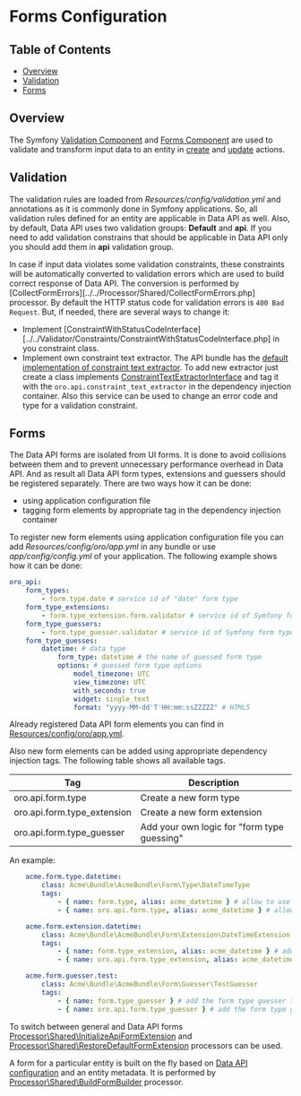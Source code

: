 Forms Configuration
===================

Table of Contents
-----------------
 - [Overview](#overview)
 - [Validation](#validation)
 - [Forms](#forms)

Overview
--------

The Symfony [Validation Component](http://symfony.com/doc/current/book/validation.html) and [Forms Component](http://symfony.com/doc/current/book/forms.html) are used to validate and transform input data to an entity in [create](./actions.md#create-action) and [update](./actions.md#update-action) actions.

Validation
----------

The validation rules are loaded from *Resources/config/validation.yml* and annotations as it is commonly done in Symfony applications. So, all validation rules defined for an entity are applicable in Data API as well.
Also, by default, Data API uses two validation groups: **Default** and **api**. If you need to add validation constrains that should be applicable in Data API only you should add them in **api** validation group.

In case if input data violates some validation constraints, these constraints will be automatically converted to validation errors which are used to build correct response of Data API. The conversion is performed by [CollectFormErrors][../../Processor/Shared/CollectFormErrors.php] processor. By default the HTTP status code for validation errors is `400 Bad Request`. But, if needed, there are several ways to change it:

- Implement [ConstraintWithStatusCodeInterface][../../Validator/Constraints/ConstraintWithStatusCodeInterface.php] in you constraint class.
- Implement own constraint text extractor. The API bundle has the [default implementation of constraint text extractor](../../Request/ConstraintTextExtractor.php). To add new extractor just create a class implements [ConstraintTextExtractorInterface](../../Request/ConstraintTextExtractorInterface.php) and tag it with the `oro.api.constraint_text_extractor` in the dependency injection container. Also this service can be used to change an error code and type for a validation constraint.

Forms
-----

The Data API forms are isolated from UI forms. It is done to avoid collisions between them and to prevent unnecessary performance overhead in Data API.
And as result all Data API form types, extensions and guessers should be registered separately. There are two ways how it can be done:

- using application configuration file
- tagging form elements by appropriate tag in the dependency injection container

To register new form elements using application configuration file you can add *Resources/config/oro/app.yml* in any bundle or use *app/config/config.yml* of your application. The following example shows how it can be done:

```yaml
oro_api:
    form_types:
        - form.type.date # service id of "date" form type
    form_type_extensions:
        - form.type_extension.form.validator # service id of Symfony form validation extension
    form_type_guessers:
        - form.type_guesser.validator # service id of Symfony form type guesser based on validation constraints
    form_type_guesses:
        datetime: # data type
            form_type: datetime # the name of guessed form type
            options: # guessed form type options
                model_timezone: UTC
                view_timezone: UTC
                with_seconds: true
                widget: single_text
                format: "yyyy-MM-dd'T'HH:mm:ssZZZZZ" # HTML5
```

Already registered Data API form elements you can find in [Resources/config/oro/app.yml](../config/oro/app.yml).

Also new form elements can be added using appropriate dependency injection tags. The following table shows all available tags.

| Tag | Description |
| --- | --- |
| oro.api.form.type | Create a new form type |
| oro.api.form.type_extension | Create a new form extension |
| oro.api.form.type_guesser | Add your own logic for "form type guessing" |

An example:

```yaml
    acme.form.type.datetime:
        class: Acme\Bundle\AcmeBundle\Form\Type\DateTimeType
        tags:
            - { name: form.type, alias: acme_datetime } # allow to use the form type on UI 
            - { name: oro.api.form.type, alias: acme_datetime } # allow to use the form type in Data API

    acme.form.extension.datetime:
        class: Acme\Bundle\AcmeBundle\Form\Extension\DateTimeExtension
        tags:
            - { name: form.type_extension, alias: acme_datetime } # add the form extension to UI forms
            - { name: oro.api.form.type_extension, alias: acme_datetime } # add the form extension to Data API forms

    acme.form.guesser.test:
        class: Acme\Bundle\AcmeBundle\Form\Guesser\TestGuesser
        tags:
            - { name: form.type_guesser } # add the form type guesser to UI forms
            - { name: oro.api.form.type_guesser } # add the form type guesser to Data API forms
```

To switch between general and Data API forms [Processor\Shared\InitializeApiFormExtension](../../Processor/Shared/InitializeApiFormExtension.php) and [Processor\Shared\RestoreDefaultFormExtension](../../Processor/Shared/RestoreDefaultFormExtension.php) processors can be used.

A form for a particular entity is built on the fly based on [Data API configuration](./configuration.md) and an entity metadata. It is performed by [Processor\Shared\BuildFormBuilder](../../Processor/Shared/BuildFormBuilder.php) processor.
